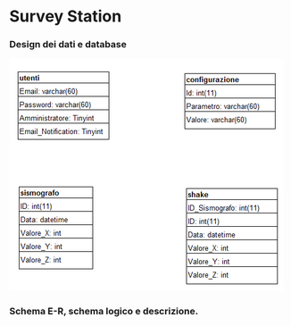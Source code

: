 # Survey Station


### Design dei dati e database
<img src="Designdeidati.png" />













### Schema E-R, schema logico e descrizione.
